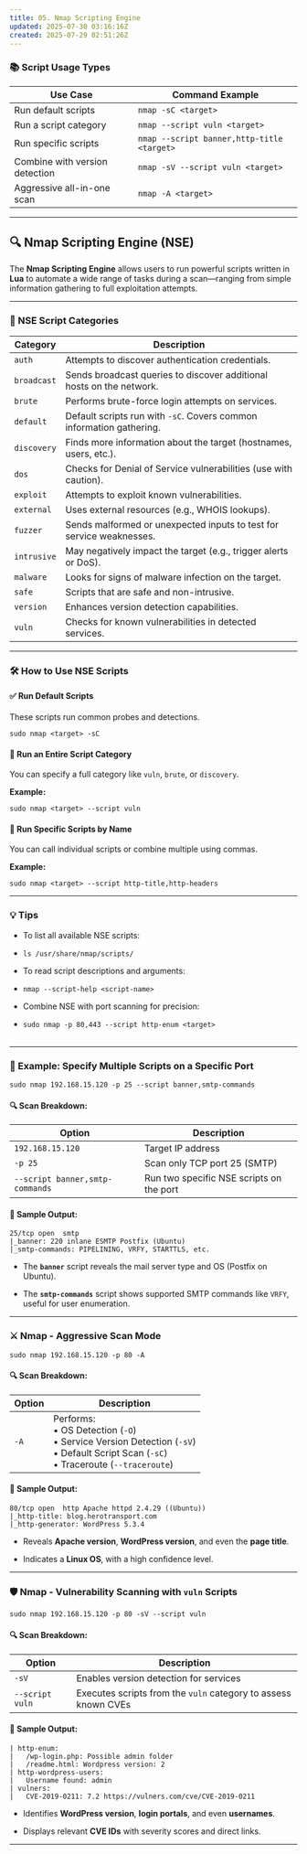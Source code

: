 ```yaml
---
title: 05. Nmap Scripting Engine
updated: 2025-07-30 03:16:16Z
created: 2025-07-29 02:51:26Z
---
```


### 📚 Script Usage Types

| Use Case | Command Example |
| --- | --- |
| Run default scripts | `nmap -sC <target>` |
| Run a script category | `nmap --script vuln <target>` |
| Run specific scripts | `nmap --script banner,http-title <target>` |
| Combine with version detection | `nmap -sV --script vuln <target>` |
| Aggressive all-in-one scan | `nmap -A <target>` |

* * *

## 🔍 Nmap Scripting Engine (NSE)

The **Nmap Scripting Engine** allows users to run powerful scripts written in **Lua** to automate a wide range of tasks during a scan—ranging from simple information gathering to full exploitation attempts.

* * *

### 🧩 NSE Script Categories

| Category | Description |
| --- | --- |
| `auth` | Attempts to discover authentication credentials. |
| `broadcast` | Sends broadcast queries to discover additional hosts on the network. |
| `brute` | Performs brute-force login attempts on services. |
| `default` | Default scripts run with `-sC`. Covers common information gathering. |
| `discovery` | Finds more information about the target (hostnames, users, etc.). |
| `dos` | Checks for Denial of Service vulnerabilities (use with caution). |
| `exploit` | Attempts to exploit known vulnerabilities. |
| `external` | Uses external resources (e.g., WHOIS lookups). |
| `fuzzer` | Sends malformed or unexpected inputs to test for service weaknesses. |
| `intrusive` | May negatively impact the target (e.g., trigger alerts or DoS). |
| `malware` | Looks for signs of malware infection on the target. |
| `safe` | Scripts that are safe and non-intrusive. |
| `version` | Enhances version detection capabilities. |
| `vuln` | Checks for known vulnerabilities in detected services. |

* * *

### 🛠️ How to Use NSE Scripts

#### ✅ Run Default Scripts

These scripts run common probes and detections.

`sudo nmap <target> -sC`

#### 📂 Run an Entire Script Category

You can specify a full category like `vuln`, `brute`, or `discovery`.

**Example:**

`sudo nmap <target> --script vuln`

#### 🎯 Run Specific Scripts by Name

You can call individual scripts or combine multiple using commas.

**Example:**

`sudo nmap <target> --script http-title,http-headers`

* * *

### 💡 Tips

- To list all available NSE scripts:
    
- `ls /usr/share/nmap/scripts/`
    
- To read script descriptions and arguments:
    
- `nmap --script-help <script-name>`
    
- Combine NSE with port scanning for precision:
    
- `sudo nmap -p 80,443 --script http-enum <target>`  
    <br/>
    

* * *

### 🧪 Example: Specify Multiple Scripts on a Specific Port

`sudo nmap 192.168.15.120 -p 25 --script banner,smtp-commands`

#### 🔍 Scan Breakdown:

| Option | Description |
| --- | --- |
| `192.168.15.120` | Target IP address |
| `-p 25` | Scan only TCP port 25 (SMTP) |
| `--script banner,smtp-commands` | Run two specific NSE scripts on the port |

#### 🧾 Sample Output:

```
25/tcp open  smtp
|_banner: 220 inlane ESMTP Postfix (Ubuntu)
|_smtp-commands: PIPELINING, VRFY, STARTTLS, etc.

```

- The **`banner`** script reveals the mail server type and OS (Postfix on Ubuntu).
    
- The **`smtp-commands`** script shows supported SMTP commands like `VRFY`, useful for user enumeration.
    

* * *

### ⚔️ Nmap - Aggressive Scan Mode

`sudo nmap 192.168.15.120 -p 80 -A`

#### 🔍 Scan Breakdown:

| Option | Description |
| --- | --- |
| `-A` | Performs:  <br>• OS Detection (`-O`)  <br>• Service Version Detection (`-sV`)  <br>• Default Script Scan (`-sC`)  <br>• Traceroute (`--traceroute`) |

#### 🧾 Sample Output:

```
80/tcp open  http Apache httpd 2.4.29 ((Ubuntu))
|_http-title: blog.herotransport.com
|_http-generator: WordPress 5.3.4

```

- Reveals **Apache version**, **WordPress version**, and even the **page title**.
    
- Indicates a **Linux OS**, with a high confidence level.
    

* * *

### 🛡️ Nmap - Vulnerability Scanning with `vuln` Scripts

`sudo nmap 192.168.15.120 -p 80 -sV --script vuln`

#### 🔍 Scan Breakdown:

| Option | Description |
| --- | --- |
| `-sV` | Enables version detection for services |
| `--script vuln` | Executes scripts from the `vuln` category to assess known CVEs |

#### 🧾 Sample Output:

```
| http-enum:
|   /wp-login.php: Possible admin folder
|   /readme.html: Wordpress version: 2
| http-wordpress-users:
|   Username found: admin
| vulners:
|   CVE-2019-0211: 7.2 https://vulners.com/cve/CVE-2019-0211

```

- Identifies **WordPress version**, **login portals**, and even **usernames**.
    
- Displays relevant **CVE IDs** with severity scores and direct links.
    

* * *

&nbsp;
